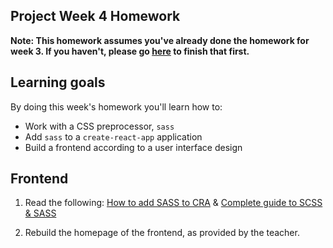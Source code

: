 ## Project Week 4 Homework

**Note: This homework assumes you've already done the homework for week 3. If you haven't, please go [here](week3.md) to finish that first.**

## Learning goals

By doing this week's homework you'll learn how to:

- Work with a CSS preprocessor, `sass`
- Add `sass` to a `create-react-app` application
- Build a frontend according to a user interface design

## Frontend

1. Read the following: [How to add SASS to CRA](https://facebook.github.io/create-react-app/docs/adding-a-sass-stylesheet) & [Complete guide to SCSS & SASS](https://medium.freecodecamp.org/the-complete-guide-to-scss-sass-30053c266b23)

2. Rebuild the homepage of the frontend, as provided by the teacher.
